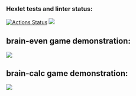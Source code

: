 ### Hexlet tests and linter status:
[![Actions Status](https://github.com/DimRux/frontend-project-44/workflows/hexlet-check/badge.svg)](https://github.com/DimRux/frontend-project-44/actions)
<a href="https://codeclimate.com/github/DimRux/frontend-project-44/maintainability"><img src="https://api.codeclimate.com/v1/badges/26c410789cac4707c45a/maintainability" /></a>

<h2>brain-even game demonstration:</h2>
<a href="https://asciinema.org/a/SymNhnCoZRFGsVrfTTi8dVGeh" target="_blank"><img src="https://asciinema.org/a/SymNhnCoZRFGsVrfTTi8dVGeh.svg" /></a>

<h2>brain-calc game demonstration:</h2>
<a href="https://asciinema.org/a/YqWkb9LK1N0TW4cvy0cKuLeS9" target="_blank"><img src="https://asciinema.org/a/YqWkb9LK1N0TW4cvy0cKuLeS9.svg" /></a>